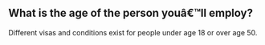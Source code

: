 ## What is the age of the person youâ€™ll employ?

Different visas and conditions exist for people under age 18 or over age 50.
